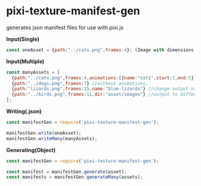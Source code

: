 # pixi-texture-manifest-gen
generates json manifest files for use with pixi.js

**Input(Single)**
```javascript
const oneAsset = {path:"../cats.png",frames:4}; (Image with dimensions of 1024 x 64)
```

**Input(Multiple)**
```javascript
const manyAssets = [
  {path:"../cats.png",frames:4,animations:[{name:"cat1",start:1,end:5}]}, //with animations
  {path:"../dogs.png",frames:7} //without animations,
  {path:"lizards.png",frames:15,name:"blue-lizards"} //change output name (defaults to image name)
  {path:"../birds.png",frames:11,dir:"asset/images"} //output to different directory (defaults to the images directory)
];
```
**Writing(.json)**
```javascript
const manifestGen = require('pixi-texture-manifest-gen');

manifestGen.write(oneAsset);
manifestGen.writeMany(manyAssets);
```

**Generating(Object)**
```javascript
const manifestGen = require('pixi-texture-manifest-gen');

const manifest = manifestGen.generate(asset);
const manifests = manifestGen.generateMany(assets);
```

